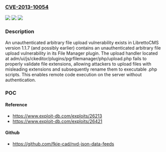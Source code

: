 ### [CVE-2013-10054](https://cve.mitre.org/cgi-bin/cvename.cgi?name=CVE-2013-10054)
![](https://img.shields.io/static/v1?label=Product&message=LibrettoCMS&color=blue)
![](https://img.shields.io/static/v1?label=Version&message=1.1.7%20&color=brightgreen)
![](https://img.shields.io/static/v1?label=Vulnerability&message=CWE-434%20Unrestricted%20Upload%20of%20File%20with%20Dangerous%20Type&color=brightgreen)

### Description

An unauthenticated arbitrary file upload vulnerability exists in LibrettoCMS version 1.1.7 (and possibly earlier) contains an unauthenticated arbitrary file upload vulnerability in its File Manager plugin. The upload handler located at adm/ui/js/ckeditor/plugins/pgrfilemanager/php/upload.php fails to properly validate file extensions, allowing attackers to upload files with misleading extensions and subsequently rename them to executable .php scripts. This enables remote code execution on the server without authentication.

### POC

#### Reference
- https://www.exploit-db.com/exploits/26213
- https://www.exploit-db.com/exploits/26421

#### Github
- https://github.com/fkie-cad/nvd-json-data-feeds

